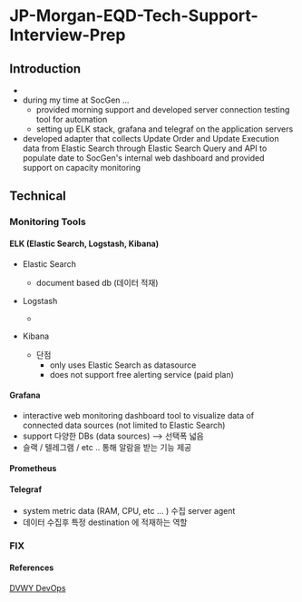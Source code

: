 # JP-Morgan-EQD-Tech-Support-Interview-Prep

## Introduction
- 
- during my time at SocGen ...
  - provided morning support and developed server connection testing tool for automation 
  - setting up ELK stack, grafana and telegraf on the application servers
- developed adapter that collects Update Order and Update Execution data from Elastic Search through Elastic Search Query and API to populate date to SocGen's internal web dashboard and provided support on capacity monitoring

## Technical

### Monitoring Tools 

#### **ELK (Elastic Search, Logstash, Kibana)**

- Elastic Search

  - document based db (데이터 적재)

- Logstash

  -

- Kibana

  - 단점
    - only uses Elastic Search as datasource
    - does not support free alerting service (paid plan)

#### **Grafana**

- interactive web monitoring dashboard tool to visualize data of connected data sources (not limited to Elastic Search)
- support 다양한 DBs (data sources) --> 선택폭 넓음 
- 슬랙 / 텔레그램 / etc .. 통해 알람을 받는 기능 제공

#### **Prometheus**

#### **Telegraf**

- system metric data (RAM, CPU, etc ... ) 수집 server agent
- 데이터 수집후 특정 destination 에 적재하는 역할

### FIX


#### **References**
[DVWY DevOps](https://youtube.com/playlist?list=PL3Re5Ri5rZmkDCTd8X8qRQtmRES1SVyNf&si=nRtZwEJOeI9GLR2O)
